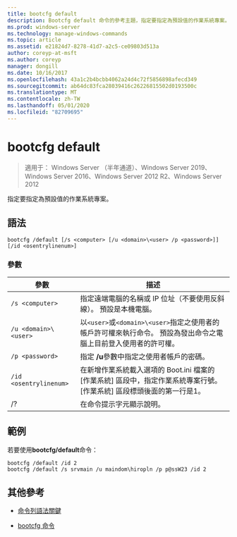 ```yaml
---
title: bootcfg default
description: Bootcfg default 命令的參考主題，指定要指定為預設值的作業系統專案。
ms.prod: windows-server
ms.technology: manage-windows-commands
ms.topic: article
ms.assetid: e21824d7-8278-41d7-a2c5-ce09803d513a
author: coreyp-at-msft
ms.author: coreyp
manager: dongill
ms.date: 10/16/2017
ms.openlocfilehash: 43a1c2b4bcbb4062a24d4c72f5856898afecd349
ms.sourcegitcommit: ab64dc83fca28039416c26226815502d0193500c
ms.translationtype: MT
ms.contentlocale: zh-TW
ms.lasthandoff: 05/01/2020
ms.locfileid: "82709695"
---
```

# <a name="bootcfg-default"></a>bootcfg default

> 適用于： Windows Server （半年通道）、Windows Server 2019、Windows Server 2016、Windows Server 2012 R2、Windows Server 2012

指定要指定為預設值的作業系統專案。

## <a name="syntax"></a>語法

```
bootcfg /default [/s <computer> [/u <domain>\<user> /p <password>]] [/id <osentrylinenum>]
```

### <a name="parameters"></a>參數

| 參數 | 描述 |
| --------- | ----------- |
| `/s <computer>` | 指定遠端電腦的名稱或 IP 位址（不要使用反斜線）。 預設是本機電腦。 |
| `/u <domain>\<user>`  | 以`<user>`或`<domain>\<user>`指定之使用者的帳戶許可權來執行命令。 預設為發出命令之電腦上目前登入使用者的許可權。 |
| `/p <password>` | 指定 **/u**參數中指定之使用者帳戶的密碼。 |
| `/id <osentrylinenum>` | 在新增作業系統載入選項的 Boot.ini 檔案的 [作業系統] 區段中，指定作業系統專案行號。 [作業系統] 區段標頭後面的第一行是1。 |
| /? | 在命令提示字元顯示說明。 |

## <a name="examples"></a>範例

若要使用**bootcfg/default**命令：

```
bootcfg /default /id 2
bootcfg /default /s srvmain /u maindom\hiropln /p p@ssW23 /id 2
```

## <a name="additional-references"></a>其他參考

- [命令列語法關鍵](command-line-syntax-key.md)

- [bootcfg 命令](bootcfg.md)

